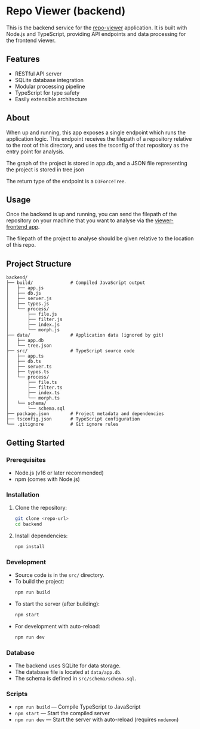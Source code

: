 # Repo Viewer (backend)

This is the backend service for the [repo-viewer](https://github.com/Le0C/repo-viewer-frontend) application. It is built with Node.js and TypeScript, providing API endpoints and data processing for the frontend viewer.

## Features

- RESTful API server
- SQLite database integration
- Modular processing pipeline
- TypeScript for type safety
- Easily extensible architecture

## About

When up and running, this app exposes a single endpoint which runs the application logic. This endpoint receives the filepath of a repository relative to the root of this directory, and uses the tsconfig of that repository as the entry point for analysis.

The graph of the project is stored in app.db, and a JSON file representing the project is stored in tree.json

The return type of the endpoint is a `D3ForceTree`.

## Usage

Once the backend is up and running, you can send the filepath of the repository on your machine that you want to analyse via the [viewer-frontend app](https://github.com/Le0C/viewer-frontend).

The filepath of the project to analyse should be given relative to the location of this repo.

## Project Structure

```
backend/
├── build/              # Compiled JavaScript output
│   ├── app.js
│   ├── db.js
│   ├── server.js
│   ├── types.js
│   └── process/
│       ├── file.js
│       ├── filter.js
│       ├── index.js
│       └── morph.js
├── data/               # Application data (ignored by git)
│   ├── app.db
│   └── tree.json
├── src/                # TypeScript source code
│   ├── app.ts
│   ├── db.ts
│   ├── server.ts
│   ├── types.ts
│   └── process/
│       ├── file.ts
│       ├── filter.ts
│       ├── index.ts
│       └── morph.ts
│   └── schema/
│       └── schema.sql
├── package.json        # Project metadata and dependencies
├── tsconfig.json       # TypeScript configuration
└── .gitignore          # Git ignore rules
```

## Getting Started

### Prerequisites

- Node.js (v16 or later recommended)
- npm (comes with Node.js)

### Installation

1. Clone the repository:
   ```sh
   git clone <repo-url>
   cd backend
   ```
2. Install dependencies:
   ```sh
   npm install
   ```

### Development

- Source code is in the `src/` directory.
- To build the project:
  ```sh
  npm run build
  ```
- To start the server (after building):
  ```sh
  npm start
  ```
- For development with auto-reload:
  ```sh
  npm run dev
  ```

### Database

- The backend uses SQLite for data storage.
- The database file is located at `data/app.db`.
- The schema is defined in `src/schema/schema.sql`.

### Scripts

- `npm run build` — Compile TypeScript to JavaScript
- `npm start` — Start the compiled server
- `npm run dev` — Start the server with auto-reload (requires `nodemon`)
